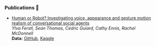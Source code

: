 ### Publications 📝

- [Human or Robot? Investigating voice, appearance and gesture motion realism of conversational social agents](https://dl.acm.org/doi/10.1145/3472306.3478338) <br/> *Ylva Ferstl, Sean Thomas, Cédric Guiard, Cathy Ennis, Rachel McDonnell* <br/> **Data:** [GitHub](https://github.com/seanthomasdev/2021-Human-or-Robot), [Kaggle](https://www.kaggle.com/seanthomasdev/human-or-robot-2021)
